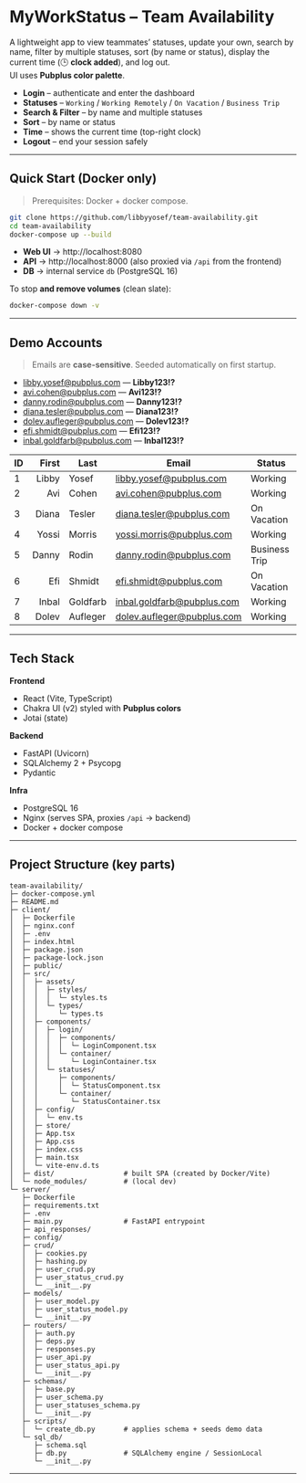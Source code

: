 # MyWorkStatus – Team Availability

A lightweight app to view teammates’ statuses, update your own, search by name, filter by multiple statuses, sort (by name or status), display the current time (🕒 **clock added**), and log out.  
UI uses **Pubplus color palette**.

- **Login** – authenticate and enter the dashboard  
- **Statuses** – `Working` / `Working Remotely` / `On Vacation` / `Business Trip`  
- **Search & Filter** – by name and multiple statuses  
- **Sort** – by name or status  
- **Time** – shows the current time (top-right clock)  
- **Logout** – end your session safely

---

## Quick Start (Docker only)

> Prerequisites: Docker + docker compose.

```bash
git clone https://github.com/libbyyosef/team-availability.git
cd team-availability
docker-compose up --build
```

- **Web UI** → http://localhost:8080  
- **API** → http://localhost:8000 (also proxied via `/api` from the frontend)  
- **DB** → internal service `db` (PostgreSQL 16)

To stop **and remove volumes** (clean slate):

```bash
docker-compose down -v
```

---

## Demo Accounts

> Emails are **case-sensitive**. Seeded automatically on first startup.

- libby.yosef@pubplus.com — **Libby123!?**  
- avi.cohen@pubplus.com — **Avi123!?**  
- danny.rodin@pubplus.com — **Danny123!?**  
- diana.tesler@pubplus.com — **Diana123!?**  
- dolev.aufleger@pubplus.com — **Dolev123!?**  
- efi.shmidt@pubplus.com — **Efi123!?**  
- inbal.goldfarb@pubplus.com — **Inbal123!?**

| ID | First | Last     | Email                        | Status        |
|----|------:|----------|------------------------------|---------------|
| 1  | Libby | Yosef    | libby.yosef@pubplus.com      | Working       |
| 2  | Avi   | Cohen    | avi.cohen@pubplus.com        | Working       |
| 3  | Diana | Tesler   | diana.tesler@pubplus.com     | On Vacation   |
| 4  | Yossi | Morris   | yossi.morris@pubplus.com     | Working       |
| 5  | Danny | Rodin    | danny.rodin@pubplus.com      | Business Trip |
| 6  | Efi   | Shmidt   | efi.shmidt@pubplus.com       | On Vacation   |
| 7  | Inbal | Goldfarb | inbal.goldfarb@pubplus.com   | Working       |
| 8  | Dolev | Aufleger | dolev.aufleger@pubplus.com   | Working       |

---

## Tech Stack

**Frontend**
- React (Vite, TypeScript)
- Chakra UI (v2) styled with **Pubplus colors**
- Jotai (state)

**Backend**
- FastAPI (Uvicorn)
- SQLAlchemy 2 + Psycopg
- Pydantic

**Infra**
- PostgreSQL 16
- Nginx (serves SPA, proxies `/api` → backend)
- Docker + docker compose

---

## Project Structure (key parts)

```
team-availability/
├─ docker-compose.yml
├─ README.md
├─ client/
│  ├─ Dockerfile
│  ├─ nginx.conf
│  ├─ .env
│  ├─ index.html
│  ├─ package.json
│  ├─ package-lock.json
│  ├─ public/
│  ├─ src/
│  │  ├─ assets/
│  │  │  ├─ styles/
│  │  │  │  └─ styles.ts
│  │  │  └─ types/
│  │  │     └─ types.ts
│  │  ├─ components/
│  │  │  ├─ login/
│  │  │  │  ├─ components/
│  │  │  │  │  └─ LoginComponent.tsx
│  │  │  │  └─ container/
│  │  │  │     └─ LoginContainer.tsx
│  │  │  └─ statuses/
│  │  │     ├─ components/
│  │  │     │  └─ StatusComponent.tsx
│  │  │     └─ container/
│  │  │        └─ StatusContainer.tsx
│  │  ├─ config/
│  │  │  └─ env.ts
│  │  ├─ store/
│  │  ├─ App.tsx
│  │  ├─ App.css
│  │  ├─ index.css
│  │  ├─ main.tsx
│  │  └─ vite-env.d.ts
│  ├─ dist/                 # built SPA (created by Docker/Vite)
│  └─ node_modules/         # (local dev)
└─ server/
   ├─ Dockerfile
   ├─ requirements.txt
   ├─ .env
   ├─ main.py               # FastAPI entrypoint
   ├─ api_responses/
   ├─ config/
   ├─ crud/
   │  ├─ cookies.py
   │  ├─ hashing.py
   │  ├─ user_crud.py
   │  ├─ user_status_crud.py
   │  └─ __init__.py
   ├─ models/
   │  ├─ user_model.py
   │  ├─ user_status_model.py
   │  └─ __init__.py
   ├─ routers/
   │  ├─ auth.py
   │  ├─ deps.py
   │  ├─ responses.py
   │  ├─ user_api.py
   │  ├─ user_status_api.py
   │  └─ __init__.py
   ├─ schemas/
   │  ├─ base.py
   │  ├─ user_schema.py
   │  ├─ user_statuses_schema.py
   │  └─ __init__.py
   ├─ scripts/
   │  └─ create_db.py       # applies schema + seeds demo data
   └─ sql_db/
      ├─ schema.sql
      ├─ db.py              # SQLAlchemy engine / SessionLocal
      └─ __init__.py
```

---


